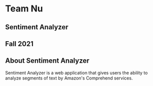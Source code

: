 # Team Nu

## Sentiment Analyzer

## Fall 2021

## About Sentiment Analyzer

Sentiment Analyzer is a web application that gives users the ability to analyze segments of text by Amazon's Comprehend services. 
